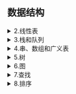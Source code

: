 ## 数据结构  
 <details><summary>2.线性表</summary>
  
　　<a href = "/数据结构/2.线性表/2.1线性表的类型定义.md" target = "_blank">2.1线性表的类型定义</a>  
　　<a href = "/数据结构/2.线性表/2.2线性表的顺序表示和实现.md" target="_blank">2.2线性表的顺序表示和实现</a>  
　　<a href = "/数据结构/2.线性表/2.3线性表的链式表示和实现.md" target="_blank">2.3线性表的链式表示和实现</a>  
　　<a href = "/数据结构/2.线性表/2.4循环链表.md" target="_blank">2.4循环链表</a>  
　　<a href = "/数据结构/2.线性表/2.5双向链表.md" target="_blank">2.5双向链表</a>  
　　<a href = "/数据结构/2.线性表/2.6各种顺序结构比较.md" target="_blank">2.6各种顺序结构比较</a>  
　　<a href = "/数据结构/2.线性表/2.7线性表的应用.md" target="_blank">2.7线性表的应用</a>  
　　<a href = "/数据结构/2.线性表/2.8案例分析与实现.md" target="_blank">2.8案例分析与实现</a>  
 </details>
 <details><summary>3.栈和队列</summary>
  
<a href = "/数据结构/3.栈和队列/3.1栈的定义、特点和抽象数据类型.md" target = "_blank">3.1栈的定义、特点和抽象数据类型</a>  
<a href = "/数据结构/3.栈和队列/3.2栈的顺序表示和链式表示.md" target = "_blank">3.2栈的顺序表示和链式表示</a>  
<a href = "/数据结构/3.栈和队列/3.3栈的操作.md" target = "_blank">3.3栈的操作</a>  
<a href = "/数据结构/3.栈和队列/3.4栈和递归.md" target = "_blank">3.4栈和递归</a>  
<a href = "/数据结构/3.栈和队列/3.5队列的定义、特点.md" target = "_blank">3.5队列的定义、特点</a>  
<a href = "/数据结构/3.栈和队列/3.6队列的顺序表示和实现.md" target = "_blank">3.6队列的顺序表示和实现</a>  
<a href = "/数据结构/3.栈和队列/3.7队列的链式表示和实现.md" target = "_blank">3.7队列的链式表示和实现</a>  
 </details>
 <details><summary>4.串、数组和广义表</summary>
  
<a href = "/数据结构/4.串、数组和广义表/4.1串的定义、存储结构.md" target = "_blank">4.1串的定义、存储结构</a>  
<a href = "/数据结构/4.串、数组和广义表/4.2串的匹配--BF算法.md" target = "_blank">4.2串的匹配--BF算法</a>  
<a href = "/数据结构/4.串、数组和广义表/4.3串的匹配--KMP算法.md" target = "_blank">4.3串的匹配--KMP算法</a>  
<a href = "/数据结构/4.串、数组和广义表/4.4数组的定义、特点和抽象类型定义.md" target = "_blank">4.4数组的定义、特点和抽象类型定义</a>  
<a href = "/数据结构/4.串、数组和广义表/4.5数组的存储.md" target = "_blank">4.5数组的存储</a>  
<a href = "/数据结构/4.串、数组和广义表/4.6广义表.md" target = "_blank">4.6广义表</a>  
 </details>
 <details><summary>5.树</summary>
  
<a href = "/数据结构/5.树/5.1树和二叉树定义、特点.md" target = "_blank">5.1树和二叉树定义、特点</a>  
<a href = "/数据结构/5.树/5.2二叉树的性质.md" target = "_blank">5.2二叉树的性质</a>  
<a href = "/数据结构/5.树/5.3二叉树的存储结构.md" target = "_blank">5.3二叉树的存储结构</a>  
<a href = "/数据结构/5.树/5.4二叉树的遍历.md" target = "_blank">5.4二叉树的遍历</a>  
<a href = "/数据结构/5.树/5.5二叉树遍历算法的应用.md" target = "_blank">5.5二叉树遍历算法的应用</a>  
<a href = "/数据结构/5.树/5.6线索二叉树.md" target = "_blank">5.6线索二叉树</a>  
<a href = "/数据结构/5.树/5.7树的存储结构.md" target = "_blank">5.7树的存储结构</a>  
<a href = "/数据结构/5.树/5.8树、森林和二叉树的转换及树的遍历.md" target = "_blank">5.8树、森林和二叉树的转换及树的遍历</a>  
<a href = "/数据结构/5.树/5.9哈夫曼树.md" target = "_blank">5.9哈夫曼树</a>  
 </details>
 <details><summary>6.图</summary>
  
<a href = "/数据结构/6.图/6.1图的定义、一些概念.md" target = "_blank">6.1图的定义、一些概念</a>  
<a href = "/数据结构/6.图/6.2图的存储结构--邻接矩阵.md" target = "_blank">6.2图的存储结构--邻接矩阵</a>  
<a href = "/数据结构/6.图/6.3图的存储结构--邻接表.md" target = "_blank">6.3图的存储结构--邻接表</a>  
<a href = "/数据结构/6.图/6.4图的存储结构--十字链表和邻接多重表.md" target = "_blank">6.4图的存储结构--十字链表和邻接多重表</a>  
<a href = "/数据结构/6.图/6.5图的遍历.md" target = "_blank">6.5图的遍历</a>  
<a href = "/数据结构/6.图/6.6图的应用--最小生成树.md" target = "_blank">6.6图的应用--最小生成树</a>  
<a href = "/数据结构/6.图/6.7图的应用--最短路径.md" target = "_blank">6.7图的应用--最短路径</a>  
<a href = "/数据结构/6.图/6.8图的应用--其他.md" target = "_blank">6.8图的应用--其他</a>  
 </details>
  <details><summary>7.查找</summary>
  
<a href = "/数据结构/7.查找/7.1线性表的查找.md" target = "_blank">7.1线性表的查找</a>  
<a href = "/数据结构/7.查找/7.2树表的查找.md" target = "_blank">7.2树表的查找</a>  
<a href = "/数据结构/7.查找/7.3平衡二叉树.md" target = "_blank">7.3平衡二叉树</a>  
<a href = "/数据结构/7.查找/7.4散列表的查找.md" target = "_blank">7.4散列表的查找</a>   
 </details>
  <details><summary>8.排序</summary>
  
<a href = "/数据结构/8.排序/8.1插入排序.md" target = "_blank">8.1插入排序</a>  
<a href = "/数据结构/8.排序/8.2交换排序.md" target = "_blank">8.2交换排序</a>  
<a href = "/数据结构/8.排序/8.3选择排序.md" target = "_blank">8.3选择排序</a>  
<a href = "/数据结构/8.排序/8.4归并排序.md" target = "_blank">8.4归并排序</a>  
<a href = "/数据结构/8.排序/8.5基数排序.md" target = "_blank">8.5基数排序</a>  
<a href = "/数据结构/8.排序/8.6各种排序算法比较.md" target = "_blank">8.6各种排序算法比较</a>  
 </details>
